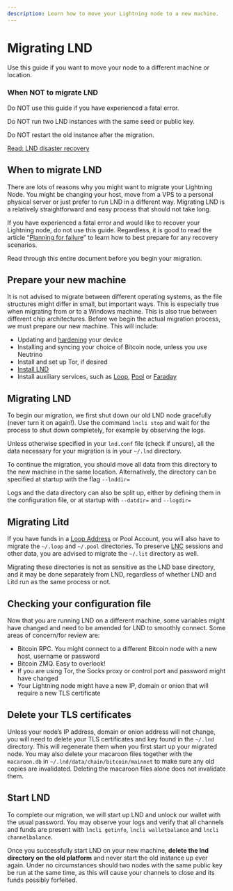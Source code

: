 ```yaml
---
description: Learn how to move your Lightning node to a new machine.
---
```


# Migrating LND

Use this guide if you want to move your node to a different machine or location.

### When NOT to migrate LND

Do NOT use this guide if you have experienced a fatal error.

Do NOT run two LND instances with the same seed or public key.

Do NOT restart the old instance after the migration.

[Read: LND disaster recovery](disaster-recovery.md)

## When to migrate LND

There are lots of reasons why you might want to migrate your Lightning Node. You might be changing your host, move from a VPS to a personal physical server or just prefer to run LND in a different way. Migrating LND is a relatively straightforward and easy process that should not take long.

If you have experienced a fatal error and would like to recover your Lightning node, do not use this guide. Regardless, it is good to read the article “[Planning for failure](recovery-planning-for-failure.md)” to learn how to best prepare for any recovery scenarios.

Read through this entire document before you begin your migration.

## Prepare your new machine

It is not advised to migrate between different operating systems, as the file structures might differ in small, but important ways. This is especially true when migrating from or to a Windows machine. This is also true between different chip architectures. Before we begin the actual migration process, we must prepare our new machine. This will include:

* Updating and [hardening](secure-your-lightning-network-node.md) your device
* Installing and syncing your choice of Bitcoin node, unless you use Neutrino
* Install and set up Tor, if desired
* [Install LND](run-lnd.md)
* Install auxiliary services, such as [Loop](../loop/), [Pool](../pool/) or [Faraday](../faraday/)

## Migrating LND

To begin our migration, we first shut down our old LND node gracefully (never turn it on again!). Use the command `lncli stop` and wait for the process to shut down completely, for example by observing the logs.

Unless otherwise specified in your `lnd.conf` file (check if unsure), all the data necessary for your migration is in your `~/.lnd` directory.

To continue the migration, you should move all data from this directory to the new machine in the same location. Alternatively, the directory can be specified at startup with the flag `--lnddir=`

Logs and the data directory can also be split up, either by defining them in the configuration file, or at startup with `--datdir=` and `--logdir=`

## Migrating Litd

If you have funds in a [Loop Address](../loop/static-loop-in-addresses.md) or Pool Account, you will also have to migrate the `~/.loop` and `~/.pool` directories. To preserve [LNC](../lightning-terminal/lightning-node-connect.md) sessions and other data, you are advised to migrate the `~/.lit` directory as well.

Migrating these directories is not as sensitive as the LND base directory, and it may be done separately from LND, regardless of whether LND and Litd run as the same process or not.

## Checking your configuration file

Now that you are running LND on a different machine, some variables might have changed and need to be amended for LND to smoothly connect. Some areas of concern/for review are:

* Bitcoin RPC. You might connect to a different Bitcoin node with a new host, username or password
* Bitcoin ZMQ. Easy to overlook!
* If you are using Tor, the Socks proxy or control port and password might have changed
* Your Lightning node might have a new IP, domain or onion that will require a new TLS certificate

## Delete your TLS certificates

Unless your node’s IP address, domain or onion address will not change, you will need to delete your TLS certificates and key found in the `~/.lnd` directory. This will regenerate them when you first start up your migrated node. You may also delete your macaroon files together with the `macaroon.db` in `~/.lnd/data/chain/bitcoin/mainnet` to make sure any old copies are invalidated. Deleting the macaroon files alone does not invalidate them.

## Start LND

To complete our migration, we will start up LND and unlock our wallet with the usual password. You may observe your logs and verify that all channels and funds are present with `lncli getinfo`, `lncli walletbalance` and `lncli channelbalance`.

Once you successfully start LND on your new machine, **delete the lnd directory on the old platform** and never start the old instance up ever again. Under no circumstances should two nodes with the same public key be run at the same time, as this will cause your channels to close and its funds possibly forfeited.
